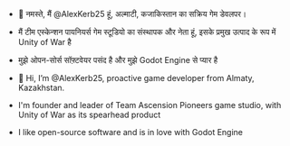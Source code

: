 - 👋 नमस्ते, मैं @AlexKerb25 हूं, अल्माटी, कजाकिस्तान का सक्रिय गेम डेवलपर।
 - मैं टीम एस्केन्शन पायनियर्स गेम स्टूडियो का संस्थापक और नेता हूं, इसके प्रमुख उत्पाद के रूप में Unity of War है
 - मुझे ओपन-सोर्स सॉफ़्टवेयर पसंद है और मुझे Godot Engine से प्यार है

- 👋 Hi, I’m @AlexKerb25, proactive game developer from Almaty, Kazakhstan. 
- I'm founder and leader of Team Ascension Pioneers game studio, with Unity of War as its spearhead product
- I like open-source software and is in love with Godot Engine

<!---
AlexKerb25/AlexKerb25 is a ✨ special ✨ repository because its `README.md` (this file) appears on your GitHub profile.
You can click the Preview link to take a look at your changes.
--->
